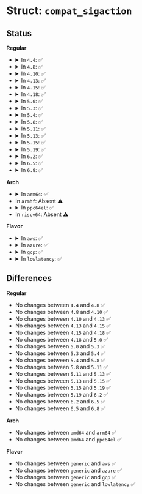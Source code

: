 # Struct: <code>compat_sigaction</code>

## Status
<b>Regular</b>
<ul>
<li>
<details>
<summary>In <code>4.4</code>: ✅</summary>

```c
struct compat_sigaction {
    compat_uptr_t sa_handler;
    compat_ulong_t sa_flags;
    compat_uptr_t sa_restorer;
    compat_sigset_t sa_mask;
};
```
</details>
</li>
<li>
<details>
<summary>In <code>4.8</code>: ✅</summary>

```c
struct compat_sigaction {
    compat_uptr_t sa_handler;
    compat_ulong_t sa_flags;
    compat_uptr_t sa_restorer;
    compat_sigset_t sa_mask;
};
```
</details>
</li>
<li>
<details>
<summary>In <code>4.10</code>: ✅</summary>

```c
struct compat_sigaction {
    compat_uptr_t sa_handler;
    compat_ulong_t sa_flags;
    compat_uptr_t sa_restorer;
    compat_sigset_t sa_mask;
};
```
</details>
</li>
<li>
<details>
<summary>In <code>4.13</code>: ✅</summary>

```c
struct compat_sigaction {
    compat_uptr_t sa_handler;
    compat_ulong_t sa_flags;
    compat_uptr_t sa_restorer;
    compat_sigset_t sa_mask;
};
```
</details>
</li>
<li>
<details>
<summary>In <code>4.15</code>: ✅</summary>

```c
struct compat_sigaction {
    compat_uptr_t sa_handler;
    compat_ulong_t sa_flags;
    compat_uptr_t sa_restorer;
    compat_sigset_t sa_mask;
};
```
</details>
</li>
<li>
<details>
<summary>In <code>4.18</code>: ✅</summary>

```c
struct compat_sigaction {
    compat_uptr_t sa_handler;
    compat_ulong_t sa_flags;
    compat_uptr_t sa_restorer;
    compat_sigset_t sa_mask;
};
```
</details>
</li>
<li>
<details>
<summary>In <code>5.0</code>: ✅</summary>

```c
struct compat_sigaction {
    compat_uptr_t sa_handler;
    compat_ulong_t sa_flags;
    compat_uptr_t sa_restorer;
    compat_sigset_t sa_mask;
};
```
</details>
</li>
<li>
<details>
<summary>In <code>5.3</code>: ✅</summary>

```c
struct compat_sigaction {
    compat_uptr_t sa_handler;
    compat_ulong_t sa_flags;
    compat_uptr_t sa_restorer;
    compat_sigset_t sa_mask;
};
```
</details>
</li>
<li>
<details>
<summary>In <code>5.4</code>: ✅</summary>

```c
struct compat_sigaction {
    compat_uptr_t sa_handler;
    compat_ulong_t sa_flags;
    compat_uptr_t sa_restorer;
    compat_sigset_t sa_mask;
};
```
</details>
</li>
<li>
<details>
<summary>In <code>5.8</code>: ✅</summary>

```c
struct compat_sigaction {
    compat_uptr_t sa_handler;
    compat_ulong_t sa_flags;
    compat_uptr_t sa_restorer;
    compat_sigset_t sa_mask;
};
```
</details>
</li>
<li>
<details>
<summary>In <code>5.11</code>: ✅</summary>

```c
struct compat_sigaction {
    compat_uptr_t sa_handler;
    compat_ulong_t sa_flags;
    compat_uptr_t sa_restorer;
    compat_sigset_t sa_mask;
};
```
</details>
</li>
<li>
<details>
<summary>In <code>5.13</code>: ✅</summary>

```c
struct compat_sigaction {
    compat_uptr_t sa_handler;
    compat_ulong_t sa_flags;
    compat_uptr_t sa_restorer;
    compat_sigset_t sa_mask;
};
```
</details>
</li>
<li>
<details>
<summary>In <code>5.15</code>: ✅</summary>

```c
struct compat_sigaction {
    compat_uptr_t sa_handler;
    compat_ulong_t sa_flags;
    compat_uptr_t sa_restorer;
    compat_sigset_t sa_mask;
};
```
</details>
</li>
<li>
<details>
<summary>In <code>5.19</code>: ✅</summary>

```c
struct compat_sigaction {
    compat_uptr_t sa_handler;
    compat_ulong_t sa_flags;
    compat_uptr_t sa_restorer;
    compat_sigset_t sa_mask;
};
```
</details>
</li>
<li>
<details>
<summary>In <code>6.2</code>: ✅</summary>

```c
struct compat_sigaction {
    compat_uptr_t sa_handler;
    compat_ulong_t sa_flags;
    compat_uptr_t sa_restorer;
    compat_sigset_t sa_mask;
};
```
</details>
</li>
<li>
<details>
<summary>In <code>6.5</code>: ✅</summary>

```c
struct compat_sigaction {
    compat_uptr_t sa_handler;
    compat_ulong_t sa_flags;
    compat_uptr_t sa_restorer;
    compat_sigset_t sa_mask;
};
```
</details>
</li>
<li>
<details>
<summary>In <code>6.8</code>: ✅</summary>

```c
struct compat_sigaction {
    compat_uptr_t sa_handler;
    compat_ulong_t sa_flags;
    compat_uptr_t sa_restorer;
    compat_sigset_t sa_mask;
};
```
</details>
</li>
</ul>
<b>Arch</b>
<ul>
<li>
<details>
<summary>In <code>arm64</code>: ✅</summary>

```c
struct compat_sigaction {
    compat_uptr_t sa_handler;
    compat_ulong_t sa_flags;
    compat_uptr_t sa_restorer;
    compat_sigset_t sa_mask;
};
```
</details>
</li>
<li>
In <code>armhf</code>: Absent ⚠️
</li>
<li>
<details>
<summary>In <code>ppc64el</code>: ✅</summary>

```c
struct compat_sigaction {
    compat_uptr_t sa_handler;
    compat_ulong_t sa_flags;
    compat_uptr_t sa_restorer;
    compat_sigset_t sa_mask;
};
```
</details>
</li>
<li>
In <code>riscv64</code>: Absent ⚠️
</li>
</ul>
<b>Flavor</b>
<ul>
<li>
<details>
<summary>In <code>aws</code>: ✅</summary>

```c
struct compat_sigaction {
    compat_uptr_t sa_handler;
    compat_ulong_t sa_flags;
    compat_uptr_t sa_restorer;
    compat_sigset_t sa_mask;
};
```
</details>
</li>
<li>
<details>
<summary>In <code>azure</code>: ✅</summary>

```c
struct compat_sigaction {
    compat_uptr_t sa_handler;
    compat_ulong_t sa_flags;
    compat_uptr_t sa_restorer;
    compat_sigset_t sa_mask;
};
```
</details>
</li>
<li>
<details>
<summary>In <code>gcp</code>: ✅</summary>

```c
struct compat_sigaction {
    compat_uptr_t sa_handler;
    compat_ulong_t sa_flags;
    compat_uptr_t sa_restorer;
    compat_sigset_t sa_mask;
};
```
</details>
</li>
<li>
<details>
<summary>In <code>lowlatency</code>: ✅</summary>

```c
struct compat_sigaction {
    compat_uptr_t sa_handler;
    compat_ulong_t sa_flags;
    compat_uptr_t sa_restorer;
    compat_sigset_t sa_mask;
};
```
</details>
</li>
</ul>

## Differences
<b>Regular</b>
<ul>
<li>
No changes between <code>4.4</code> and <code>4.8</code> ✅
</li>
<li>
No changes between <code>4.8</code> and <code>4.10</code> ✅
</li>
<li>
No changes between <code>4.10</code> and <code>4.13</code> ✅
</li>
<li>
No changes between <code>4.13</code> and <code>4.15</code> ✅
</li>
<li>
No changes between <code>4.15</code> and <code>4.18</code> ✅
</li>
<li>
No changes between <code>4.18</code> and <code>5.0</code> ✅
</li>
<li>
No changes between <code>5.0</code> and <code>5.3</code> ✅
</li>
<li>
No changes between <code>5.3</code> and <code>5.4</code> ✅
</li>
<li>
No changes between <code>5.4</code> and <code>5.8</code> ✅
</li>
<li>
No changes between <code>5.8</code> and <code>5.11</code> ✅
</li>
<li>
No changes between <code>5.11</code> and <code>5.13</code> ✅
</li>
<li>
No changes between <code>5.13</code> and <code>5.15</code> ✅
</li>
<li>
No changes between <code>5.15</code> and <code>5.19</code> ✅
</li>
<li>
No changes between <code>5.19</code> and <code>6.2</code> ✅
</li>
<li>
No changes between <code>6.2</code> and <code>6.5</code> ✅
</li>
<li>
No changes between <code>6.5</code> and <code>6.8</code> ✅
</li>
</ul>
<b>Arch</b>
<ul>
<li>
No changes between <code>amd64</code> and <code>arm64</code> ✅
</li>
<li>
No changes between <code>amd64</code> and <code>ppc64el</code> ✅
</li>
</ul>
<b>Flavor</b>
<ul>
<li>
No changes between <code>generic</code> and <code>aws</code> ✅
</li>
<li>
No changes between <code>generic</code> and <code>azure</code> ✅
</li>
<li>
No changes between <code>generic</code> and <code>gcp</code> ✅
</li>
<li>
No changes between <code>generic</code> and <code>lowlatency</code> ✅
</li>
</ul>
